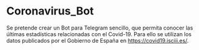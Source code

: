 # Coronavirus_Bot

Se pretende crear un Bot para Telegram sencillo, que permita conocer las últimas estadísticas relacionadas con el Covid-19. Para ello se utilizan los datos publicados por el Gobierno de España en https://covid19.isciii.es/.
